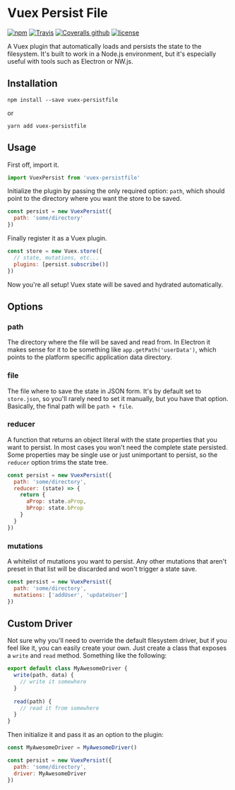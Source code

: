 # Vuex Persist File

[![npm](https://img.shields.io/npm/dt/vuex-persistfile.svg)](https://www.npmjs.com/package/vuex-persistfile)
[![Travis](https://img.shields.io/travis/fadion/vuex-persistfile.svg)](https://travis-ci.org/fadion/vuex-persistfile)
[![Coveralls github](https://img.shields.io/coveralls/github/fadion/vuex-persistfile/master.svg)](https://coveralls.io/repos/github/fadion/vuex-persistfile/badge.svg?branch=master)
[![license](https://img.shields.io/github/license/fadion/vuex-persistfile.svg)](https://github.com/fadion/vuex-persistfile/blob/master/LICENSE.md)

A Vuex plugin that automatically loads and persists the state to the filesystem. It's built to work in a Node.js environment, but it's especially useful with tools such as Electron or NW.js.

## Installation

```shell
npm install --save vuex-persistfile
```

or

```shell
yarn add vuex-persistfile
```

## Usage

First off, import it.

```javascript
import VuexPersist from 'vuex-persistfile'
```

Initialize the plugin by passing the only required option: `path`, which should point to the directory where you want the store to be saved.

```javascript
const persist = new VuexPersist({
  path: 'some/directory'
})
```

Finally register it as a Vuex plugin.

```javascript
const store = new Vuex.store({
  // state, mutations, etc...
  plugins: [persist.subscribe()]
})
```

Now you're all setup! Vuex state will be saved and hydrated automatically.

## Options

### path

The directory where the file will be saved and read from. In Electron it makes sense for it to be something like `app.getPath('userData')`, which points to the platform specific application data directory.

### file

The file where to save the state in JSON form. It's by default set to `store.json`, so you'll rarely need to set it manually, but you have that option. Basically, the final path will be `path + file`.

### reducer

A function that returns an object literal with the state properties that you want to persist. In most cases you won't need the complete state persisted. Some properties may be single use or just unimportant to persist, so the `reducer` option trims the state tree.

```javascript
const persist = new VuexPersist({
  path: 'some/directory',
  reducer: (state) => {
    return {
      aProp: state.aProp,
      bProp: state.bProp
    }
  }
})
```

### mutations

A whitelist of mutations you want to persist. Any other mutations that aren't preset in that list will be discarded and won't trigger a state save.

```javascript
const persist = new VuexPersist({
  path: 'some/directory',
  mutations: ['addUser', 'updateUser']
})
```

## Custom Driver

Not sure why you'll need to override the default filesystem driver, but if you feel like it, you can easily create your own. Just create a class that exposes a `write` and `read` method. Something like the following:

```javascript
export default class MyAwesomeDriver {
  write(path, data) {
    // write it somewhere
  }
  
  read(path) {
    // read it from somewhere
  } 
}
```

Then initialize it and pass it as an option to the plugin:

```javascript
const MyAwesomeDriver = MyAwesomeDriver()

const persist = new VuexPersist({
  path: 'some/directory',
  driver: MyAwesomeDriver
})
```
